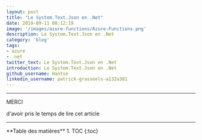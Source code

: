 ```yaml
---
layout: post
title: "Le System.Text.Json en .Net"
date: 2019-09-11 08:12:19
image: '/images/azure-functions/Azure-Functions.png'
description: Le System.Text.Json en .Net
category: 'blog'
tags:
- azure
- .net
twitter_text: Le System.Text.Json en .Net
introduction: Le System.Text.Json en .Net
github_username: Hantse
linkedin_username: patrick-grasseels-a132a381
---
```


---

<div class="gratitude">
    <span>MERCI</span>
    <p>d'avoir pris le temps de lire cet article</p>
</div>

---

<div id="toc"></div>
**Table des matières**
1. TOC
{:toc}
